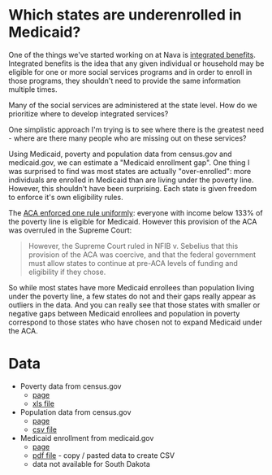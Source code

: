 # Which states are underenrolled in Medicaid?

One of the things we've started working on at Nava is [integrated benefits](https://www.navapbc.com/work/benefits-partnership/). Integrated benefits is the idea that any given individual or household may be eligible for one or more social services programs and in order to enroll in those programs, they shouldn't need to provide the same information multiple times.

Many of the social services are administered at the state level. How do we prioritize where to develop integrated services?

One simplistic approach I'm trying is to see where there is the greatest need - where are there many people who are missing out on these services?

Using Medicaid, poverty and population data from census.gov and medicaid.gov, we can estimate a "Medicaid enrollment gap". One thing I was surprised to find was most states are actually "over-enrolled": more individuals are enrolled in Medicaid than are living under the poverty line. However, this shouldn't have been surprising. Each state is given freedom to enforce it's own eligibility rules.

The [ACA enforced one rule uniformly](https://en.wikipedia.org/wiki/Medicaid): everyone with income below 133% of the poverty line is eligible for Medicaid. However this provision of the ACA was overruled in the Supreme Court:

> However, the Supreme Court ruled in NFIB v. Sebelius that this provision of the ACA was coercive, and that the federal government must allow states to continue at pre-ACA levels of funding and eligibility if they chose.

So while most states have more Medicaid enrollees than population living under the poverty line, a few states do not and their gaps really appear as outliers in the data. And you can really see that those states with smaller or negative gaps between Medicaid enrollees and population in poverty correspond to those states who have chosen  not to expand Medicaid under the ACA.

# Data

* Poverty data from census.gov
  * [page](https://www.census.gov/data/tables/2017/demo/income-poverty/p60-259.html)
  * [xls file](https://www2.census.gov/programs-surveys/demo/tables/p60/259/statepov.xls)
* Population data from census.gov
  * [page](https://www2.census.gov/programs-surveys/popest/datasets/2010-2016/state/asrh/)
  * [csv file](https://www2.census.gov/programs-surveys/popest/datasets/2010-2016/state/asrh/scprc-est2016-18+pop-res.csv)
* Medicaid enrollment from medicaid.gov
  * [page](https://www.medicaid.gov/medicaid/program-information/medicaid-and-chip-enrollment-data/enrollment-mbes/index.html)
  * [pdf file](https://www.medicaid.gov/medicaid/program-information/downloads/cms-64-enrollment-report-jul-aug-2016.pdf) - copy / pasted data to create CSV
  * data not available for South Dakota
